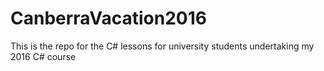 # CanberraVacation2016
This is the repo for the C# lessons for university students undertaking my 2016 C# course
